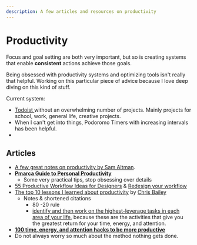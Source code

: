 ```yaml
---
description: A few articles and resources on productivity
---
```


# Productivity

Focus and goal setting are both very important, but so is creating systems that enable **consistent** actions achieve those goals. 

Being obsessed with productivity systems and optimizing tools isn't really that helpful. Working on this particular piece of advice because I love deep diving on this kind of stuff. 

Current system: 

* [Todoist ](https://todoist.com/app?lang=en#start) without an overwhelming number of projects. Mainly projects for school, work, general life, creative projects. 
* When I can't get into things, Podoromo Timers with increasing intervals has been helpful.
* 
## Articles

* [A few great notes on productivity by Sam Altman](http://blog.samaltman.com/productivity). 
* [**Pmarca Guide to Personal Productivity**](https://pmarchive.com/guide_to_personal_productivity.html)
  * Some very practical tips, stop obsessing over details
* [55 Productive Workflow Ideas for Designers](https://design.tutsplus.com/articles/55-time-saving-productive-workflow-tips-for-designers--cms-23401) & [Redesign your workflow](https://business.tutsplus.com/tutorials/get-more-flow-sort-and-schedule-your-tasks-by-creative-energy-level--cms-24271)
* [The top 10 lessons I learned about productivity](https://alifeofproductivity.com/top-lessons-learned-a-year-of-productivity) by [Chris Bailey](https://alifeofproductivity.com/author/chris/)
  * Notes & shortened citations
    * 80 -20 rule
    * [identify and then work on the highest-leverage tasks in each area of your life](https://alifeofproductivity.com/how-to-determine-highest-leverage-activities-work/), because these are the activities that give you the greatest return for your time, energy, and attention.
* [**100 time, energy, and attention hacks to be more productive**](https://alifeofproductivity.com/100-time-energy-attention-hacks-will-make-productive/)
* Do not always worry so much about the method nothing gets done. 

